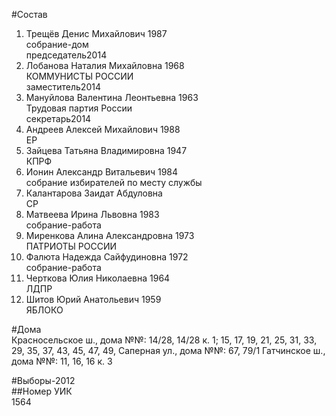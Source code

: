 #Состав  
1. Трещёв Денис Михайлович 1987  
    собрание-дом  
    председатель2014  
2. Лобанова Наталия Михайловна 1968  
    КОММУНИСТЫ РОССИИ  
    заместитель2014  
3. Мануйлова Валентина Леонтьевна 1963  
    Трудовая партия России  
    секретарь2014  
4. Андреев Алексей Михайлович 1988  
    ЕР  
5. Зайцева Татьяна Владимировна 1947  
    КПРФ  
6. Ионин Александр Витальевич 1984  
    собрание избирателей по месту службы  
7. Калантарова Заидат Абдуловна  
    СР  
8. Матвеева Ирина Львовна 1983  
    собрание-работа  
9. Миренкова Алина Александровна 1973  
    ПАТРИОТЫ РОССИИ  
10. Фалюта Надежда Сайфудиновна 1972  
    собрание-работа  
11. Черткова Юлия Николаевна 1964  
    ЛДПР  
12. Шитов Юрий Анатольевич 1959  
    ЯБЛОКО  
  
#Дома  
Красносельское ш., дома №№: 14/28, 14/28 к. 1; 15, 17, 19, 21, 25, 31, 33, 29, 35, 37, 43, 45, 47, 49,  Саперная ул., дома №№: 67, 79/1 Гатчинское ш., дома №№: 11, 16, 16 к. 3  
  
#Выборы-2012  
##Номер УИК  
1564  
